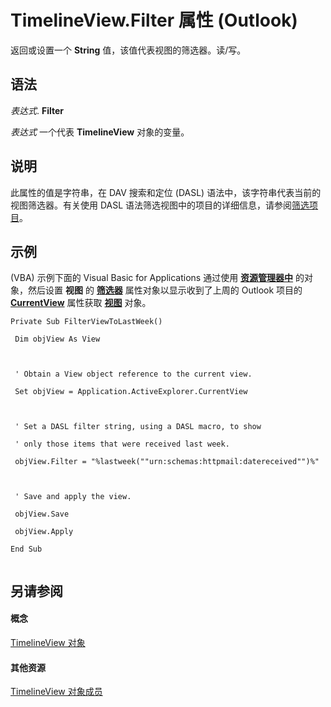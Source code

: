 
# TimelineView.Filter 属性 (Outlook)

返回或设置一个 **String** 值，该值代表视图的筛选器。读/写。


## 语法

 _表达式_. **Filter**

 _表达式_ 一个代表 **TimelineView** 对象的变量。


## 说明

此属性的值是字符串，在 DAV 搜索和定位 (DASL) 语法中，该字符串代表当前的视图筛选器。有关使用 DASL 语法筛选视图中的项目的详细信息，请参阅[筛选项目](http://msdn.microsoft.com/library/4038e042-1b07-5d18-18b0-c2b58c9c42da%28Office.15%29.aspx)。


## 示例

(VBA) 示例下面的 Visual Basic for Applications 通过使用 **[资源管理器中](026591e5-049f-503a-4166-34e6dbc225fb.md)** 的对象，然后设置 **视图** 的 **[筛选器](9a4b4b27-d543-df82-3058-e0a6ad2f51a1.md)** 属性对象以显示收到了上周的 Outlook 项目的 **[CurrentView](177e6387-9ccb-cb71-bbe5-332c25485848.md)** 属性获取 **[视图](41c8d149-9912-1685-4c8b-3c849cc6f1ed.md)** 对象。


```
Private Sub FilterViewToLastWeek() 
 
 Dim objView As View 
 
 
 
 ' Obtain a View object reference to the current view. 
 
 Set objView = Application.ActiveExplorer.CurrentView 
 
 
 
 ' Set a DASL filter string, using a DASL macro, to show 
 
 ' only those items that were received last week. 
 
 objView.Filter = "%lastweek(""urn:schemas:httpmail:datereceived"")%" 
 
 
 
 ' Save and apply the view. 
 
 objView.Save 
 
 objView.Apply 
 
End Sub 
 

```


## 另请参阅


#### 概念


[TimelineView 对象](fb14c1a1-f542-fa1e-f30f-c5ee3d2f0206.md)
#### 其他资源


[TimelineView 对象成员](fa134129-519f-6f08-dc53-5e72085f9cc0.md)